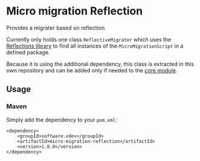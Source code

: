 # Micro migration Reflection
Provides a migrater based on reflection

Currently only holds one class `ReflectiveMigrater` which uses the [Reflections library](https://github.com/ronmamo/reflections)
to find all instances of the `MicroMigrationScript` in a defined package.

Because it is using the additional dependency, this class is extracted in this own repository and can be added only if needed 
to the [core module](https://github.com/xdev-software/micro-migration#maven).

## Usage

### Maven

Simply add the dependency to your `pom.xml`:
```
<dependency>
    <groupId>software.xdev</groupId>
    <artifactId>micro-migration-reflection</artifactId>
    <version>1.0.0</version>
</dependency>
```
